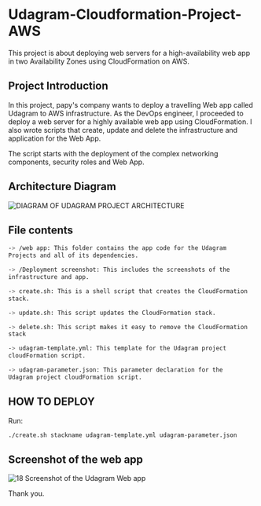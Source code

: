 # Udagram-Cloudformation-Project-AWS

This project is about deploying web servers for a high-availability web
app in two Availability Zones using CloudFormation on AWS.

## Project Introduction

In this project, papy's company wants to deploy a travelling Web app
called Udagram to AWS infrastructure. As the DevOps engineer, I
proceeded to deploy a web server for a highly available web app using
CloudFormation. I also wrote scripts that create, update and delete the
infrastructure and application for the Web App.

The script starts with the deployment of the complex networking
components, security roles and Web App.

## Architecture Diagram

![DIAGRAM OF UDAGRAM PROJECT ARCHITECTURE](https://user-images.githubusercontent.com/33078258/181122105-5236b16e-1aa7-4775-a06b-3ed264c84153.png)


## File contents
```sh
-> /web app: This folder contains the app code for the Udagram
Projects and all of its dependencies.

-> /Deployment screenshot: This includes the screenshots of the
infrastructure and app.

-> create.sh: This is a shell script that creates the CloudFormation
stack.

-> update.sh: This script updates the CloudFormation stack.

-> delete.sh: This script makes it easy to remove the CloudFormation
stack

-> udagram-template.yml: This template for the Udagram project
cloudFormation script.

-> udagram-parameter.json: This parameter declaration for the
Udagram project cloudFormation script.
```

## HOW TO DEPLOY 

Run:
```sh
./create.sh stackname udagram-template.yml udagram-parameter.json
```

## Screenshot of the web app
![18  Screenshot of the Udagram Web app](https://user-images.githubusercontent.com/33078258/181128317-12d71d20-8521-4c89-afbd-b3e912d991dc.png)


Thank you.
